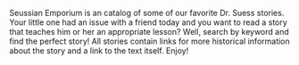 Seussian Emporium is an catalog of some of our favorite Dr. Suess stories. Your little one had an issue with a friend today and you want to read a story that teaches him or her an appropriate lesson? Well, search by keyword and find the perfect story! All stories contain links for more historical information about the story and a link to the text itself. Enjoy!
